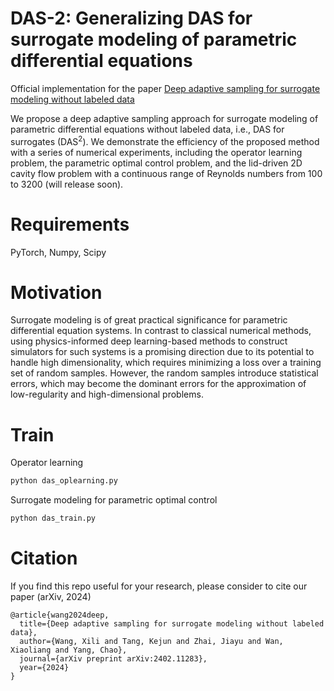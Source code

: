 # DAS-2: Generalizing DAS for surrogate modeling of parametric differential equations
 Official implementation for the paper [Deep adaptive sampling for surrogate modeling without labeled data](https://arxiv.org/abs/2402.11283)

We propose a deep adaptive sampling approach for surrogate modeling of parametric differential equations without labeled data, i.e., DAS for surrogates ($\text{DAS}^2$).
We demonstrate the efficiency of the proposed method with a series of numerical experiments, including the operator learning problem, the parametric optimal control problem,
and the lid-driven 2D cavity flow problem with a continuous range of Reynolds numbers from 100 to 3200 (will release soon). 


# Requirements

PyTorch, 
Numpy, 
Scipy



# Motivation
Surrogate modeling is of great practical significance for parametric differential equation systems. In contrast to classical numerical methods, using physics-informed deep learning-based methods to construct simulators for such systems is a promising direction due to its potential to handle high dimensionality, which requires minimizing a loss over a training set of random samples. However, the random samples introduce statistical errors, which may become the dominant errors for the approximation of low-regularity and high-dimensional problems.



# Train
Operator learning
```bash
python das_oplearning.py
```

Surrogate modeling for parametric optimal control
```bash
python das_train.py
```



# Citation
If you find this repo useful for your research, please consider to cite our paper (arXiv, 2024)
```
@article{wang2024deep,
  title={Deep adaptive sampling for surrogate modeling without labeled data},
  author={Wang, Xili and Tang, Kejun and Zhai, Jiayu and Wan, Xiaoliang and Yang, Chao},
  journal={arXiv preprint arXiv:2402.11283},
  year={2024}
}
```
